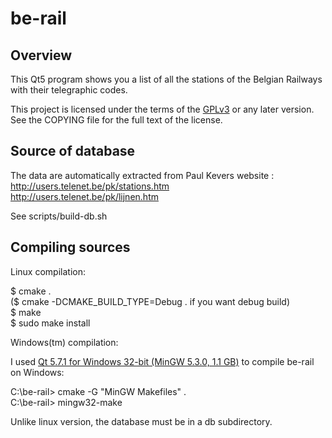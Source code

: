 # be-rail

## Overview

This Qt5 program shows you a list of all the stations of the
Belgian Railways with their telegraphic codes.

This project is licensed under the terms of the [GPLv3](https://www.gnu.org/licenses/gpl-3.0.en.html)
or any later version. See the COPYING file for the full text of the license.


## Source of database

The data are automatically extracted from Paul Kevers website :   
http://users.telenet.be/pk/stations.htm   
http://users.telenet.be/pk/lijnen.htm   
   
See scripts/build-db.sh


## Compiling sources

Linux compilation:   
   
$ cmake .  
($ cmake -DCMAKE_BUILD_TYPE=Debug .  if you want debug build)  
$ make   
$ sudo make install   
   
   
Windows(tm) compilation:
   
I used [Qt 5.7.1 for Windows 32-bit (MinGW 5.3.0, 1.1 GB)](https://www.qt.io/download-open-source/)
to compile be-rail on Windows:   
   
C:\be-rail> cmake -G "MinGW Makefiles" .   
C:\be-rail> mingw32-make  
  
Unlike linux version, the database must be in a db subdirectory.
